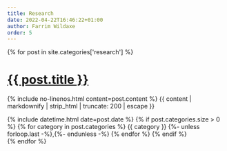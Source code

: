 ```yaml
---
title: Research
date: 2022-04-22T16:46:22+01:00
author: Farrim Wildaxe
order: 5
---
```

<div id="post-list">
  {% for post in site.categories['research'] %}
    <div class="post-preview">
      <h1><a href="{{ post.url | relative_url }}">{{ post.title }}</a></h1>
      <div class="post-content">
        <p>
          {% include no-linenos.html content=post.content %}
          {{ content | markdownify | strip_html | truncate: 200 | escape }}
        </p>
      </div>
      <div class="post-meta text-muted d-flex">
        <div class="mr-auto">
          <!-- posted date -->
          <i class="far fa-calendar fa-fw"></i>
          {% include datetime.html date=post.date %}
          <!-- categories -->
          {% if post.categories.size > 0 %}
            <i class="far fa-folder-open fa-fw"></i>
            <span>
              {% for category in post.categories %}
              {{ category }}
              {%- unless forloop.last -%},{%- endunless -%}
              {% endfor %}
            </span>
          {% endif %}
        </div> <!-- mr-auto -->
      </div> <!-- .post-meta -->
    </div> <!-- .post-review -->
  {% endfor %}
</div>
